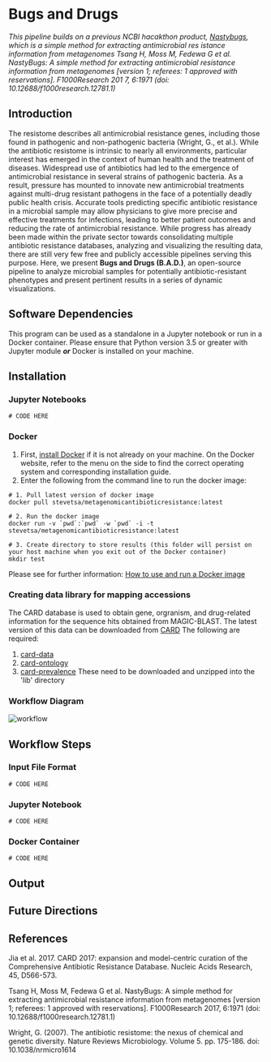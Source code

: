 # Bugs and Drugs

*This pipeline builds on a previous NCBI hacakthon product, [Nastybugs](https://github.com/NCBI-Hackathons/MetagenomicAntibioticResistance), which is a simple method for extracting antimicrobial res
istance information from metagenomes
Tsang H, Moss M, Fedewa G et al. NastyBugs: A simple method for extracting antimicrobial resistance information from metagenomes [version 1; referees: 1 approved with reservations]. F1000Research 201
7, 6:1971
(doi: 10.12688/f1000research.12781.1)*

## Introduction

The resistome describes all antimicrobial resistance genes, including those found in pathogenic and non-pathogenic bacteria (Wright, G., et al.). While the antibiotic resistome is intrinsic to nearly all environments, particular interest has emerged in the context of human health and the treatment of diseases. Widespread use of antibiotics had led to the emergence of antimicrobial resistance in several strains of pathogenic bacteria. As a result, pressure has mounted to innovate new antimicrobial treatments against multi-drug resistant pathogens in the face of a potentially deadly public health crisis. Accurate tools predicting specific antibiotic resistance in a microbial sample may allow physicians to give more precise and effective treatments for infections, leading to better patient outcomes and reducing the rate of antimicrobial resistance. While progress has already been made within the private sector towards consolidating multiple antibiotic resistance databases, analyzing and visualizing the resulting data, there are still very few free and publicly accessible pipelines serving this purpose. Here, we present **Bugs and Drugs (B.A.D.)**, an open-source pipeline to analyze microbial samples for potentially antibiotic-resistant phenotypes and present pertinent results in a series of dynamic visualizations. 

## Software Dependencies
This program can be used as a standalone in a Jupyter notebook or run in a Docker container. Please ensure that Python version 3.5 or greater with Jupyter module  _**or**_ Docker is installed on your machine.

## Installation
### Jupyter Notebooks
```
# CODE HERE
```
### Docker
1. First, [install Docker](https://docs.docker.com/install/) if it is not already on your machine. On the Docker website, refer to the menu on the side to find the correct operating system and corresponding installation guide.
2. Enter the following from the command line to run the docker image:
```
# 1. Pull latest version of docker image
docker pull stevetsa/metagenomicantibioticresistance:latest

# 2. Run the docker image
docker run -v `pwd`:`pwd` -w `pwd` -i -t stevetsa/metagenomicantibioticresistance:latest

# 3. Create directory to store results (this folder will persist on your host machine when you exit out of the Docker container)
mkdir test
```
Please see for further information: [How to use and run a Docker image](https://github.com/NCBI-Hackathons/Cancer_Epitopes_CSHL/blob/master/doc/Docker.md)

### Creating data library for mapping accessions 
The CARD database is used to obtain gene, orgranism, and drug-related information for the sequence hits obtained from MAGIC-BLAST. The latest version of this data can be downloaded from [CARD](https://card.mcmaster.ca/download)
The following are required: 
1. [card-data](https://card.mcmaster.ca/download/0/broadstreet-v2.0.2.tar.gz)
2. [card-ontology](https://card.mcmaster.ca/download/5/ontology-v2.0.2.tar.gz)
3. [card-prevalence](https://card.mcmaster.ca/download/6/prevalence-v3.0.1.tar.gz)
These need to be downloaded and unzipped into the 'lib' directory 

### Workflow Diagram
![workflow](https://github.com/NCBI-Hackathons/Versa_AB_Resist/blob/master/workflow2.png "Workflow")

## Workflow Steps
### Input File Format
```
# CODE HERE
```
### Jupyter Notebook
```
# CODE HERE
```
### Docker Container
```
# CODE HERE
```
## Output

## Future Directions

## References
Jia et al. 2017. CARD 2017: expansion and model-centric curation of the Comprehensive Antibiotic Resistance Database. Nucleic Acids Research, 45, D566-573.

Tsang H, Moss M, Fedewa G et al. NastyBugs: A simple method for extracting antimicrobial resistance information from metagenomes [version 1; referees: 1 approved with reservations]. F1000Research 2017, 6:1971
(doi: 10.12688/f1000research.12781.1)

Wright, G. (2007). The antibiotic resistome: the nexus of chemical and genetic diversity. Nature Reviews Microbiology. Volume 5. pp. 175-186. doi: 10.1038/nrmicro1614
